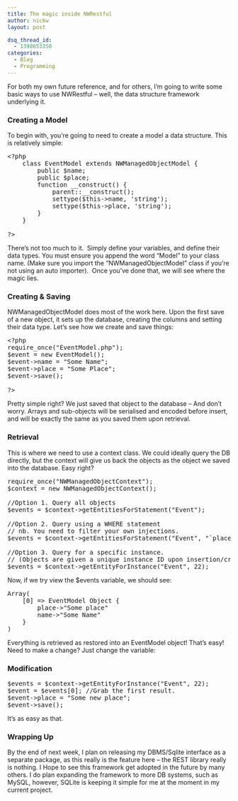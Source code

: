 ```yaml
---
title: The magic inside NWRestful
author: nickw
layout: post

dsq_thread_id:
  - 1398653350
categories:
  - Blog
  - Programming
---
```

For both my own future reference, and for others, I&#8217;m going to write some basic ways to use NWRestful &#8211; well, the data structure framework underlying it.

### Creating a Model

To begin with, you&#8217;re going to need to create a model a data structure. This is relatively simple:

<pre class="lang:php decode:true">&lt;?php
	class EventModel extends NWManagedObjectModel {
		public $name;
		public $place;
		function __construct() {
			parent::__construct();
			settype($this-&gt;name, 'string');
			settype($this-&gt;place, 'string');
		}
	}

?&gt;</pre>

There&#8217;s not too much to it.  Simply define your variables, and define their data types. You must ensure you append the word &#8220;Model&#8221; to your class name. (Make sure you import the &#8220;NWManagedObjectModel&#8221; class if you&#8217;re not using an auto importer).  Once you&#8217;ve done that, we will see where the magic lies.

### Creating & Saving

NWManagedObjectModel does most of the work here. Upon the first save of a new object, it sets up the database, creating the columns and setting their data type. Let&#8217;s see how we create and save things:

<pre class="lang:php decode:true">&lt;?php
require_once("EventModel.php");
$event = new EventModel();
$event-&gt;name = "Some Name";
$event-&gt;place = "Some Place";
$event-&gt;save();

?&gt;</pre>

Pretty simple right? We just saved that object to the database &#8211; And don&#8217;t worry. Arrays and sub-objects will be serialised and encoded before insert, and will be exactly the same as you saved them upon retrieval.

### Retrieval

This is where we need to use a context class. We could ideally query the DB directly, but the context will give us back the objects as the object we saved into the database. Easy right?

<pre class="lang:php decode:true">require_once("NWManagedObjectContext");
$context = new NWManagedObjectContext();

//Option 1. Query all objects
$events = $context-&gt;getEntitiesForStatement("Event");

//Option 2. Query using a WHERE statement 
// nb. You need to filter your own injections. 
$events = $context-&gt;getEntitiesForStatement("Event", "`place` = 'Somewhere'");

//Option 3. Query for a specific instance.
// (Objects are given a unique instance ID upon insertion/creation).
$events = $context-&gt;getEntityForInstance("Event", 22);</pre>

Now, if we try view the $events variable, we should see:

<pre class="lang:default decode:true">Array(
    [0] =&gt; EventModel Object {
        place-&gt;"Some place"
        name-&gt;"Some Name"
    }
)</pre>

Everything is retrieved as restored into an EventModel object! That&#8217;s easy! Need to make a change? Just change the variable:

### Modification

<pre class="lang:php decode:true">$events = $context-&gt;getEntityForInstance("Event", 22);
$event = $events[0]; //Grab the first result.
$event-&gt;place = "Some new place";
$event-&gt;save();</pre>

It&#8217;s as easy as that.

### Wrapping Up

By the end of next week, I plan on releasing my DBMS/Sqlite interface as a separate package, as this really is the feature here &#8211; the REST library really is nothing. I Hope to see this framework get adopted in the future by many others. I do plan expanding the framework to more DB systems, such as MySQL, however, SQLite is keeping it simple for me at the moment in my current project.